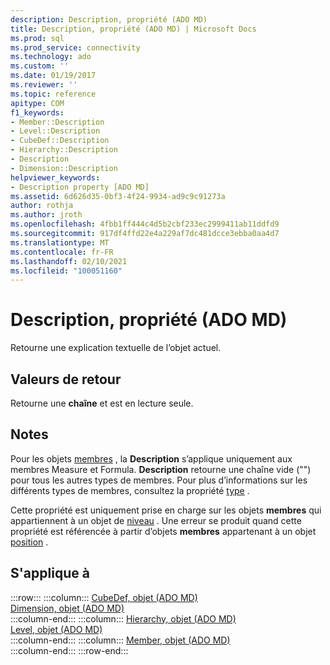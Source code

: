 ```yaml
---
description: Description, propriété (ADO MD)
title: Description, propriété (ADO MD) | Microsoft Docs
ms.prod: sql
ms.prod_service: connectivity
ms.technology: ado
ms.custom: ''
ms.date: 01/19/2017
ms.reviewer: ''
ms.topic: reference
apitype: COM
f1_keywords:
- Member::Description
- Level::Description
- CubeDef::Description
- Hierarchy::Description
- Description
- Dimension::Description
helpviewer_keywords:
- Description property [ADO MD]
ms.assetid: 6d626d35-0bf3-4f24-9934-ad9c9c91273a
author: rothja
ms.author: jroth
ms.openlocfilehash: 4fbb1ff444c4d5b2cbf233ec2999411ab11ddfd9
ms.sourcegitcommit: 917df4ffd22e4a229af7dc481dcce3ebba0aa4d7
ms.translationtype: MT
ms.contentlocale: fr-FR
ms.lasthandoff: 02/10/2021
ms.locfileid: "100051160"
---
```

# <a name="description-property-ado-md"></a>Description, propriété (ADO MD)
Retourne une explication textuelle de l’objet actuel.  
  
## <a name="return-values"></a>Valeurs de retour  
 Retourne une **chaîne** et est en lecture seule.  
  
## <a name="remarks"></a>Notes  
 Pour les objets [membres](./member-object-ado-md.md) , la **Description** s’applique uniquement aux membres Measure et Formula. **Description** retourne une chaîne vide ("") pour tous les autres types de membres. Pour plus d’informations sur les différents types de membres, consultez la propriété [type](./type-property-ado-md.md) .  
  
 Cette propriété est uniquement prise en charge sur les objets **membres** qui appartiennent à un objet de [niveau](./level-object-ado-md.md) . Une erreur se produit quand cette propriété est référencée à partir d’objets **membres** appartenant à un objet [position](./position-object-ado-md.md) .  
  
## <a name="applies-to"></a>S'applique à  

:::row:::
    :::column:::
        [CubeDef, objet (ADO MD)](./cubedef-object-ado-md.md)  
        [Dimension, objet (ADO MD)](./dimension-object-ado-md.md)  
    :::column-end:::
    :::column:::
        [Hierarchy, objet (ADO MD)](./hierarchy-object-ado-md.md)  
        [Level, objet (ADO MD)](./level-object-ado-md.md)  
    :::column-end:::
    :::column:::
        [Member, objet (ADO MD)](./member-object-ado-md.md)  
    :::column-end:::
:::row-end:::